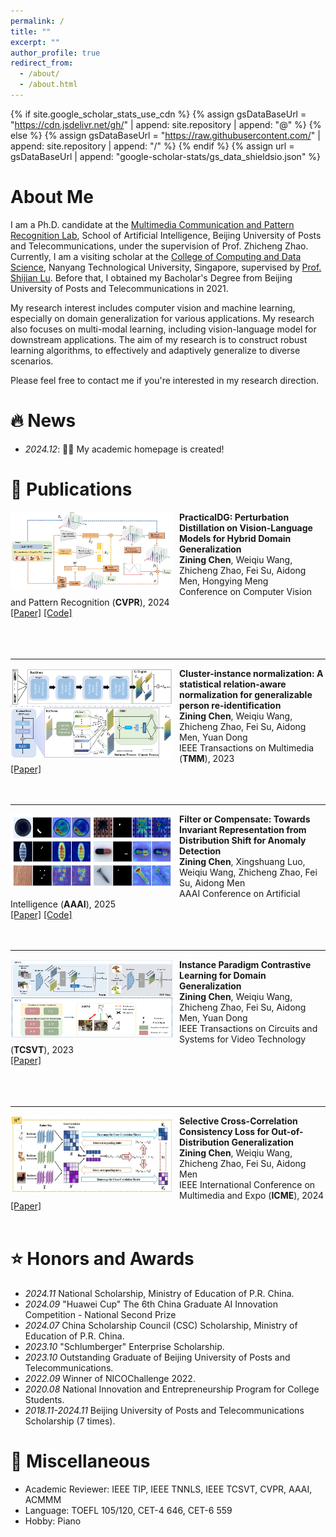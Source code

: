 ```yaml
---
permalink: /
title: ""
excerpt: ""
author_profile: true
redirect_from: 
  - /about/
  - /about.html
---
```


{% if site.google_scholar_stats_use_cdn %}
{% assign gsDataBaseUrl = "https://cdn.jsdelivr.net/gh/" | append: site.repository | append: "@" %}
{% else %}
{% assign gsDataBaseUrl = "https://raw.githubusercontent.com/" | append: site.repository | append: "/" %}
{% endif %}
{% assign url = gsDataBaseUrl | append: "google-scholar-stats/gs_data_shieldsio.json" %}

<span class='anchor' id='about-me'></span>

# About Me

I am a Ph.D. candidate at the [Multimedia Communication and Pattern Recognition Lab](https://mcprl.com/), School of Artificial Intelligence, Beijing University of Posts and Telecommunications, under the supervision of Prof. Zhicheng Zhao. Currently, I am a visiting scholar at the [College of Computing and Data Science](https://www.ntu.edu.sg/computing), Nanyang Technological University, Singapore, supervised by [Prof. Shijian Lu](https://personal.ntu.edu.sg/shijian.lu/). Before that, I obtained my Bacholar's Degree from Beijing University of Posts and Telecommunications in 2021.

My research interest includes computer vision and machine learning, especially on domain generalization for various applications. My research also focuses on multi-modal learning, including vision-language model for downstream applications. The aim of my research is to construct robust learning algorithms, to effectively and adaptively generalize to diverse scenarios.

Please feel free to contact me if you're interested in my research direction.



# 🔥 News 
- *2024.12*: 🎉🎉 My academic homepage is created!



# 📝 Publications 
<img src="../images/cvpr.jpg" width="260" height="auto" alt="" align="left" style="padding-right: 10px;">

**PracticalDG: Perturbation Distillation on Vision-Language Models for Hybrid Domain Generalization**<br>
**Zining Chen**, Weiqiu Wang, Zhicheng Zhao, Fei Su, Aidong Men, Hongying Meng<br>
Conference on Computer Vision and Pattern Recognition (**CVPR**), 2024<br>
<a href="https://openaccess.thecvf.com/content/CVPR2024/papers/Chen_PracticalDG_Perturbation_Distillation_on_Vision-Language_Models_for_Hybrid_Domain_Generalization_CVPR_2024_paper.pdf">[Paper]</a>
<a href="https://github.com/znchen666/HDG">[Code]</a><br> 
<br>
<br>
<br>

---
<img src="../images/tmm.jpg" width="260" height="auto" alt="" align="left" style="padding-right: 10px;">

**Cluster-instance normalization: A statistical relation-aware normalization for generalizable person re-identification**<br>
**Zining Chen**, Weiqiu Wang, Zhicheng Zhao, Fei Su, Aidong Men, Yuan Dong<br>
IEEE Transactions on Multimedia (**TMM**), 2023<br>
<a href="https://ieeexplore.ieee.org/document/10243072">[Paper]</a>
<br>
<br>
<br>

---
<img src="../images/aaai.jpg" width="260" height="auto" alt="" align="left" style="padding-right: 10px;">

**Filter or Compensate: Towards Invariant Representation from Distribution Shift for Anomaly Detection**<br>
**Zining Chen**, Xingshuang Luo, Weiqiu Wang, Zhicheng Zhao, Fei Su, Aidong Men<br>
AAAI Conference on Artificial Intelligence (**AAAI**), 2025<br>
<a href="https://arxiv.org/abs/2412.10115">[Paper]</a>
<a href="https://github.com/znchen666/FiCo">[Code]</a>
<br>
<br>
<br>

---
<img src="../images/tcsvt.jpg" width="260" height="125" alt="" align="left" style="padding-right: 10px;">

**Instance Paradigm Contrastive Learning for Domain Generalization**<br>
**Zining Chen**, Weiqiu Wang, Zhicheng Zhao, Fei Su, Aidong Men, Yuan Dong<br>
IEEE Transactions on Circuits and Systems for Video Technology (**TCSVT**), 2023<br>
<a href="https://ieeexplore.ieee.org/document/10163491/">[Paper]</a><br>
<br>
<br>
<br>

---
<img src="../images/icme.jpg" width="260" height="125" alt="" align="left" style="padding-right: 10px;">

**Selective Cross-Correlation Consistency Loss for Out-of-Distribution Generalization**<br>
**Zining Chen**, Weiqiu Wang, Zhicheng Zhao, Fei Su, Aidong Men<br>
IEEE International Conference on Multimedia and Expo (**ICME**), 2024<br>
<a href="https://ieeexplore.ieee.org/document/10688222/">[Paper]</a><br>
<br>



# ⭐ Honors and Awards
- *2024.11* National Scholarship, Ministry of Education of P.R. China.
- *2024.09* "Huawei Cup" The 6th China Graduate AI Innovation Competition - National Second Prize
- *2024.07* China Scholarship Council (CSC) Scholarship, Ministry of Education of P.R. China.
- *2023.10* "Schlumberger" Enterprise Scholarship.
- *2023.10* Outstanding Graduate of Beijing University of Posts and Telecommunications.
- *2022.09* Winner of NICOChallenge 2022.
- *2020.08* National Innovation and Entrepreneurship Program for College Students.
- *2018.11-2024.11* Beijing University of Posts and Telecommunications Scholarship (7 times).



# 🚩 Miscellaneous
- Academic Reviewer:
  IEEE TIP, IEEE TNNLS, IEEE TCSVT, CVPR, AAAI, ACMMM
- Language:
  TOEFL 105/120, CET-4 646, CET-6 559
- Hobby:
  Piano





